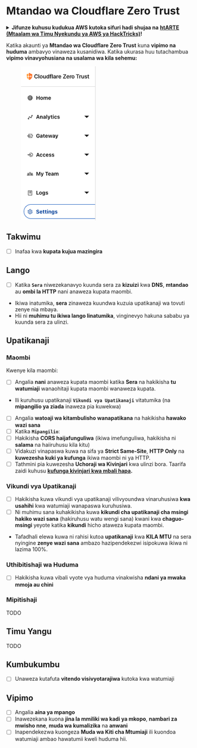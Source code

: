 # Mtandao wa Cloudflare Zero Trust

<details>

<summary><strong>Jifunze kuhusu kudukua AWS kutoka sifuri hadi shujaa na</strong> <a href="https://training.hacktricks.xyz/courses/arte"><strong>htARTE (Mtaalam wa Timu Nyekundu ya AWS ya HackTricks)</strong></a><strong>!</strong></summary>

Njia nyingine za kusaidia HackTricks:

* Ikiwa unataka kuona **kampuni yako ikionekana kwenye HackTricks** au **kupakua HackTricks kwa PDF** Angalia [**MIPANGO YA KUJIUNGA**](https://github.com/sponsors/carlospolop)!
* Pata [**bidhaa rasmi za PEASS & HackTricks**](https://peass.creator-spring.com)
* Gundua [**Familia ya PEASS**](https://opensea.io/collection/the-peass-family), mkusanyiko wetu wa kipekee wa [**NFTs**](https://opensea.io/collection/the-peass-family)
* **Jiunge na** 💬 [**Kikundi cha Discord**](https://discord.gg/hRep4RUj7f) au kikundi cha [**telegram**](https://t.me/peass) au **nifuata** kwenye **Twitter** 🐦 [**@hacktricks_live**](https://twitter.com/hacktricks_live)**.**
* **Shiriki mbinu zako za kudukua kwa kuwasilisha PRs kwa** [**HackTricks**](https://github.com/carlospolop/hacktricks) na [**HackTricks Cloud**](https://github.com/carlospolop/hacktricks-cloud) repos za github.

</details>

Katika akaunti ya **Mtandao wa Cloudflare Zero Trust** kuna **vipimo na huduma** ambavyo vinaweza kusanidiwa. Katika ukurasa huu tutachambua **vipimo vinavyohusiana na usalama wa kila sehemu:**

<figure><img src="../../.gitbook/assets/image (84).png" alt=""><figcaption></figcaption></figure>

## Takwimu

* [ ] Inafaa kwa **kupata kujua mazingira**

## **Lango**

* [ ] Katika **`Sera`** niwezekanavyo kuunda sera za **kizuizi** kwa **DNS**, **mtandao** au **ombi la HTTP** nani anaweza kupata maombi.
* Ikiwa inatumika, **sera** zinaweza kuundwa kuzuia upatikanaji wa tovuti zenye nia mbaya.
* Hii ni **muhimu tu ikiwa lango linatumika**, vinginevyo hakuna sababu ya kuunda sera za ulinzi.

## Upatikanaji

### Maombi

Kwenye kila maombi:

* [ ] Angalia **nani** anaweza kupata maombi katika **Sera** na hakikisha **tu** **watumiaji** wanaohitaji kupata maombi wanaweza kupata.
* Ili kuruhusu upatikanaji **`Vikundi vya Upatikanaji`** vitatumika (na **mipangilio ya ziada** inaweza pia kuwekwa)
* [ ] Angalia **watoaji wa kitambulisho wanapatikana** na hakikisha **hawako wazi sana**
* [ ] Katika **`Mipangilio`**:
* [ ] Hakikisha **CORS haijafunguliwa** (ikiwa imefunguliwa, hakikisha ni **salama** na haiiruhusu kila kitu)
* [ ] Vidakuzi vinapaswa kuwa na sifa ya **Strict Same-Site**, **HTTP Only** na **kuwezesha kuki ya kufunga** ikiwa maombi ni ya HTTP.
* [ ] Tathmini pia kuwezesha **Uchoraji wa Kivinjari** kwa ulinzi bora. Taarifa zaidi kuhusu [**kufunga kivinjari kwa mbali hapa**](https://blog.cloudflare.com/cloudflare-and-remote-browser-isolation/)**.**

### **Vikundi vya Upatikanaji**

* [ ] Hakikisha kuwa vikundi vya upatikanaji vilivyoundwa vinaruhusiwa **kwa usahihi** kwa watumiaji wanapaswa kuruhusiwa.
* [ ] Ni muhimu sana kuhakikisha kuwa **kikundi cha upatikanaji cha msingi hakiko wazi sana** (hakiruhusu watu wengi sana) kwani kwa **chaguo-msingi** yeyote katika **kikundi** hicho ataweza kupata maombi.
* Tafadhali elewa kuwa ni rahisi kutoa **upatikanaji** kwa **KILA MTU** na sera nyingine **zenye wazi sana** ambazo hazipendekezwi isipokuwa ikiwa ni lazima 100%.

### Uthibitishaji wa Huduma

* [ ] Hakikisha kuwa vibali vyote vya huduma vinakwisha **ndani ya mwaka mmoja au chini**

### Mipitishaji

TODO

## Timu Yangu

TODO

## Kumbukumbu

* [ ] Unaweza kutafuta **vitendo visivyotarajiwa** kutoka kwa watumiaji

## Vipimo

* [ ] Angalia **aina ya mpango**
* [ ] Inawezekana kuona **jina la mmiliki wa kadi ya mkopo**, **nambari za mwisho nne**, **muda wa kumalizika** na **anwani**
* [ ] Inapendekezwa kuongeza **Muda wa Kiti cha Mtumiaji** ili kuondoa watumiaji ambao hawatumii kweli huduma hii.
